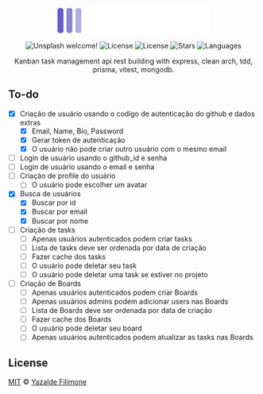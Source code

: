 <p align="center" >
<img src=".assets/logo-dark.svg" />
<P/>
 <p align="center">
  <img src="https://img.shields.io/static/v1?label=Kanban Api&message=Welcome&color=FFFFFF&labelColor=635FC7" alt="Unsplash welcome!" />
  <img alt="License" src="https://img.shields.io/static/v1?label=version&message=1.0&color=FFFFFF&labelColor=635FC7">
  <img alt="License" src="https://img.shields.io/static/v1?label=license&message=MIT&color=FFFFFF&labelColor=635FC7">
  <img alt="Stars" src="https://img.shields.io/github/stars/yazaldefilimonepinto/kanban-api?color=FFFFFF&labelColor=635FC7">
  <img alt="Languages" src="https://img.shields.io/github/languages/count/yazaldefilimonepinto/kanban-api?color=FFFFFF&labelColor=635FC7">
</p>
<p align="center" >
Kanban task management api rest building with express, clean arch, tdd, prisma, vitest, mongodb.
<P/>

## To-do

- [x] Criação de usuário usando o codígo de autenticação do github e dados extras
  - [x] Email, Name, Bio, Password
  - [x] Gerar token de autenticação
  - [x] O usuário não pode criar outro usuário com o mesmo email
- [ ] Login de usuário usando o github_id e senha
- [ ] Login de usuário usando o email e senha
- [ ] Criação de profile do usuário
  - [ ] O usuário pode escolher um avatar
- [x] Busca de usuários
  - [x] Buscar por id
  - [x] Buscar por email
  - [x] Buscar por nome
- [ ] Criação de tasks
  - [ ] Apenas usuários autenticados podem criar tasks
  - [ ] Lista de tasks deve ser ordenada por data de criação
  - [ ] Fazer cache dos tasks
  - [ ] O usuário pode deletar seu task
  - [ ] O usuário pode deletar uma task se estiver no projeto
- [ ] Criação de Boards
  - [ ] Apenas usuários autenticados podem criar Boards
  - [ ] Apenas usuários admins podem adicionar users nas Boards
  - [ ] Lista de Boards deve ser ordenada por data de criação
  - [ ] Fazer cache dos Boards
  - [ ] O usuário pode deletar seu board
  - [ ] Apenas usuários autenticados podem atualizar as tasks nas Boards

<a id="license"></a>

## License

[MIT](https://github.com/yazaldefilimonepinto/kanban-api/blob/main/LICENSE) © [Yazalde Filimone](https://www.linkedin.com/in/yazalde-filimone/)
